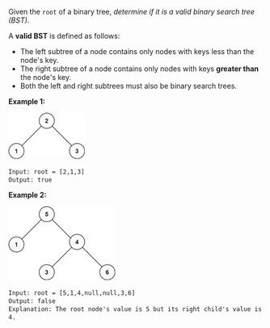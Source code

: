 Given the `root` of a binary tree, *determine if it is a valid binary search tree (BST)*. 

A **valid BST** is defined as follows:

- The left subtree of a node contains only nodes with keys less than the node's key.
- The right subtree of a node contains only nodes with keys **greater than** the node's key.
- Both the left and right subtrees must also be binary search trees.

**Example 1:**

![image](../problems/images/tree1.jpg)

```
Input: root = [2,1,3]
Output: true
```

**Example 2:**

![btree](../problems/images/tree2.jpg)

```
Input: root = [5,1,4,null,null,3,6]
Output: false
Explanation: The root node's value is 5 but its right child's value is 4.
```

